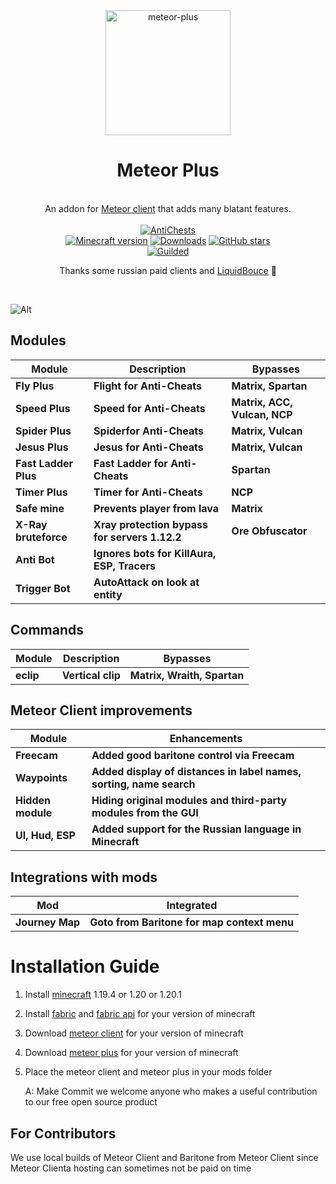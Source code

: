 
<div align="center">
	<img src="https://github.com/Nekiplay/MeteorPlus/assets/35975332/5fa04a11-0de7-4423-8c9d-0b6fe9142df4" alt="meteor-plus" width="200px"/>
	<h1>Meteor Plus</h1>
	<br>
		An addon for <a href="https://github.com/MeteorDevelopment/meteor-client">Meteor client</a> that adds many blatant features.
	<br>
	<br>
	<a href="https://github.com/Nekiplay/MeteorPlus/blob/main/ac-tests.md"><img src="https://img.shields.io/badge/anticheats-aac%2C%20spartan%2C%20vulcan%2C%20matrix%2C%20wraith%2C%20ncp%2C%20verus%2C%20cerberus%2C%20taka%2C%20fiona-brightgreen" alt="AntiChests" /></a>
	<br>
	<a href="https://www.minecraft.net/"><img src="https://img.shields.io/badge/minecraft%20version-1.20.1-brightgreen" alt="Minecraft version"/></a>
	<a href="https://github.com/Nekiplay/MeteorPlus/releases"><img src="https://img.shields.io/github/downloads/Nekiplay/MeteorPlus/total" alt="Downloads"/></a>
	<a href="https://github.com/Nekiplay/MeteorPlus/stargazers"><img src="https://badgen.net/github/stars/Nekiplay/MeteorPlus" alt="GitHub stars"/></a>
	<br>
	<a href="https://www.guilded.gg/i/27dAlJKk"><img src="https://img.shields.io/badge/suport/help-guilded-brightgreen" alt="Guilded"/></a>
	<br>
	<p>Thanks some russian paid clients and <a href="https://github.com/CCBlueX/LiquidBounce">LiquidBouce</a> 🤫</p>
	<br>
</div>

  ![Alt](https://repobeats.axiom.co/api/embed/869469d8757653eb3fc621df1708036d196fc1db.svg "Repobeats analytics image")

## Modules
| Module               | Description                                   | Bypasses                     |
|----------------------|-----------------------------------------------|------------------------------|
| **Fly Plus**         | **Flight for Anti-Cheats**                    | **Matrix, Spartan**          |
| **Speed Plus**       | **Speed for Anti-Cheats**                     | **Matrix, ACC, Vulcan, NCP** |
| **Spider Plus**      | **Spiderfor Anti-Cheats**                     | **Matrix, Vulcan**           |
| **Jesus Plus**       | **Jesus for Anti-Cheats**                     | **Matrix, Vulcan**           |
| **Fast Ladder Plus** | **Fast Ladder for Anti-Cheats**               | **Spartan**                  |
| **Timer Plus**       | **Timer for Anti-Cheats**                     | **NCP**                      |
| **Safe mine**        | **Prevents player from lava**                 | **Matrix**                   |
| **X-Ray bruteforce** | **Xray protection bypass for servers 1.12.2** | **Ore Obfuscator**           |
| **Anti Bot**         | **Ignores bots for KillAura, ESP, Tracers**   |                              |
| **Trigger Bot**      | **AutoAttack on look at entity**              |                              |

## Commands
| Module    | Description       | Bypasses                    |
|-----------|-------------------|-----------------------------|
| **eclip** | **Vertical clip** | **Matrix, Wraith, Spartan** |


## Meteor Client improvements
| Module            | Enhancements                                                        |
|-------------------|---------------------------------------------------------------------|
| **Freecam**       | **Added good baritone control via Freecam**                         |       
| **Waypoints**     | **Added display of distances in label names, sorting, name search** |
| **Hidden module** | **Hiding original modules and third-party modules from the GUI**    |
| **UI, Hud, ESP**  | **Added support for the Russian language in Minecraft**             |

## Integrations with mods
| Mod             | Integrated                                  |
|-----------------|---------------------------------------------|
| **Journey Map** | **Goto from Baritone for map context menu** |     

# Installation Guide
1. Install [minecraft](https://www.minecraft.net) 1.19.4 or 1.20 or 1.20.1
2. Install [fabric](https://fabricmc.net) and [fabric api](https://www.curseforge.com/minecraft/mc-mods/fabric-api) for your version of minecraft
3. Download [meteor client](https://meteorclient.com) for your version of minecraft
4. Download [meteor plus](https://github.com/Nekiplay/MeteorPlus/releases) for your version of minecraft
5. Place the meteor client and meteor plus in your mods folder

    A: Make Commit we welcome anyone who makes a useful contribution to our free open source product

## For Contributors
We use local builds of Meteor Client and Baritone from Meteor Client since Meteor Clienta hosting can sometimes not be paid on time 
